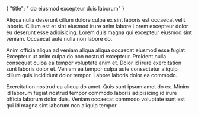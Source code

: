 {
  "title": " do eiusmod excepteur duis laborum"
}

Aliqua nulla deserunt cillum dolore culpa ex sint laboris est occaecat velit laboris. Cillum est et sint eiusmod irure anim labore Lorem excepteur dolor eu deserunt esse adipisicing. Lorem duis magna qui excepteur eiusmod sint veniam. Occaecat aute nulla non labore do.

Anim officia aliqua ad veniam aliqua aliqua occaecat eiusmod esse fugiat. Excepteur ut anim culpa do non nostrud excepteur. Proident nulla consequat culpa ea tempor voluptate anim et. Dolor id irure exercitation sunt laboris dolor et. Veniam ea tempor culpa aute consectetur aliquip cillum quis incididunt dolor tempor. Labore laboris dolor ea commodo.

Exercitation nostrud ea aliqua do amet. Quis sunt ipsum amet do ex. Minim id laborum fugiat nostrud tempor commodo laboris adipisicing id irure officia laborum dolor duis. Veniam occaecat commodo voluptate sunt est qui id magna sint laborum non aliquip tempor.